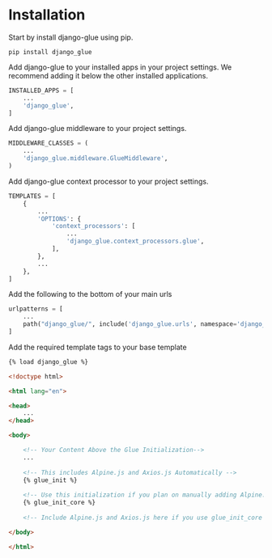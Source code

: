 # Installation

Start by install django-glue using pip.

```
pip install django_glue
```

Add django-glue to your installed apps in your project settings. 
We recommend adding it below the other installed applications.

```python
INSTALLED_APPS = [
    ...
    'django_glue',
]
```

Add django-glue middleware to your project settings.

```python
MIDDLEWARE_CLASSES = (
    ...
    'django_glue.middleware.GlueMiddleware',
)

```

Add django-glue context processor to your project settings.

```python
TEMPLATES = [
    {
        ...
        'OPTIONS': {
            'context_processors': [
                ...
                'django_glue.context_processors.glue',
            ],
        },
        ...
    },
]
```

Add the following to the bottom of your main urls

```python
urlpatterns = [
    ...
    path("django_glue/", include('django_glue.urls', namespace='django_glue')),
]
```


Add the required template tags to your base template

```html
{% load django_glue %}

<!doctype html>

<html lang="en">

<head>
    ...
</head>

<body>

    <!-- Your Content Above the Glue Initialization-->
    ...
    
    <!-- This includes Alpine.js and Axios.js Automatically -->
    {% glue_init %}
    
    <!-- Use this initialization if you plan on manually adding Alpine.js and Axios.js -->
    {% glue_init_core %}
    
    <!-- Include Alpine.js and Axios.js here if you use glue_init_core -->

</body>

</html>
```